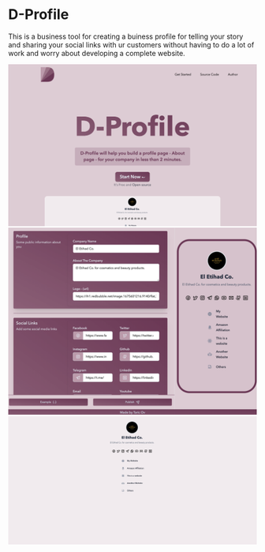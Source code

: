 # D-Profile

This is a business tool for creating a buiness profile for telling your story and sharing your social links with ur customers without having to do a lot of work and worry about developing a complete website.

![homepage](/public/2.png)
![d-profile example](/public/3.png)
![d-profile example](/public/1.png)